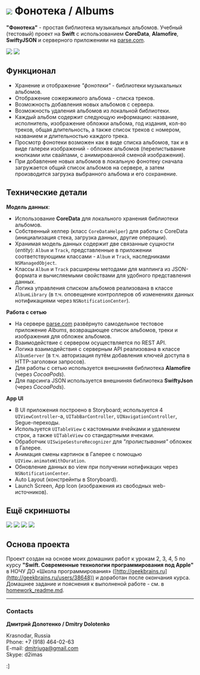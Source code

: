 # ![](https://github.com/DmitrJuga/Albums/blob/master/Albums/Images.xcassets/AppIcon.appiconset/depositphotos_8950241-Music-cd-icon-29@2x.png)  Фонотека / Albums

**"Фонотека"** - простая библиотека музыкальных альбомов. Учебный (тестовый) проект на **Swift** c использованием  **CoreData**, **Alamofire**, **SwiftyJSON** и серверного приложенияи на [parse.com](http://parse.com).

![](https://github.com/DmitrJuga/Albums/blob/master/screenshots/screenshot6.png)
![](https://github.com/DmitrJuga/Albums/blob/master/screenshots/screenshot1.png)


## Функционал

- Хранение и отображение *"фонотеки"* - библиотеки музыкальных альбомов.
- Отображение сожержимого альбома - списка треков.
- Возможность добавления новых альбомов с сервера.
- Возможность удаления альбомов из локальной библиотеки.
- Каждый альбом содержит следующую информацию: название, исполнитель, изображение обложки альбома, год издания, кол-во треков, общая длительность, а также список треков с номером, названием и длительностью каждого трека.
- Просмотр фонотеки возможен как в виде списка альбомов, так и в виде галереи изображений - обложек альбомов (перелистывание кнопками или свайпами, с анимированной сменой изображения).
- При добавление новых альбомов в локальную фонотеку сначала загружается общий список альбомов на сервере, а затем производится загрузка выбранного альбома и его сохранение.


## Технические детали

**Модель данных**:

- Использование **CoreData** для локального хранения библиотеки альбомов.
- Cобственный хелпер (класс `CoreDataHelper`) для работы с CoreData (инициализация стека, загрузка данных, другие операции).
- Хранимая модель данных содержит две связанные сущности (*entity*): `Album` и `Track`, представленные в приложении соответствующими классами - `Album` и `Track`, наследниками `NSManagedObject`.
- Классы `Album` и `Track` расширены методами для маппинга из JSON-формата и вычисляемыми свойствами для удобного представления данных.
- Логика управления списком альбомов реализована в классе `AlbumLibrary` (в т.ч. оповещение контроллеров об изменениях данных нотификациями через `NSNotificationCenter`).

**Работа с сетью**
- На сервере [parse.com](http://parse.com) развёрнуто самодельное тестовое приложение *Albums*, возвращающее список альбомов, треки и изображения для обложек альбомов.
- Взаимодействие с сервером осуществляется по REST API.
- Логика взаимодействия с серверным API реализована в классе `AlbumServer` (в т.ч. авторизация путём добавления ключей доступа в HTTP-заголовки запросов).
- Для работы с сетью используется внешниняя библиотека **Alamofire** (через *CocoaPods*).
- Для парсинга JSON используется внешниняя библиотека **SwiftyJson** (через *CocoaPods*).

**App UI**
- В UI приложения построено в Storyboard; используется 4 `UIViewController`-а, `UITabBarController`, `UINavigationController`, Segue-переходы.
- Используется `UITableView` c кастомными ячейками и удалением строк, а также `UITableView` со стандартными ячеками.
- Обработчик `UISwipeGestureRecognizer` для *"пролистывания"* обложек в Галерее.
- Анимация смены картинок в Галерее с помощью `UIView.animateWithDuration`.
- Обновление данных во view при получении нотификацих через `NSNotificationCenter`.
- Auto Layout (констрейнты в Storyboard).
- Launch Screen, App Icon (изображения из свободных web-источников).

## Ещё скриншоты

![](https://github.com/DmitrJuga/Albums/blob/master/screenshots/screenshot3.png)
![](https://github.com/DmitrJuga/Albums/blob/master/screenshots/screenshot2.png)
![](https://github.com/DmitrJuga/Albums/blob/master/screenshots/screenshot5.png)
![](https://github.com/DmitrJuga/Albums/blob/master/screenshots/screenshot4.png)

## Основа проекта

Проект создан на основе моих домашних работ к урокам 2, 3, 4, 5 по курсу **"Swift. Современные технологии программирования под Apple"** в НОЧУ ДО «Школа программирования» ([http://geekbrains.ru](http://geekbrains.ru/users/38648)) и доработан после окончания курса. Домашнее задание и пояснения к выполненой работе - см. в [homework_readme.md](https://github.com/DmitrJuga/Albums/blob/master/homework_readme.md).

---

### Contacts

**Дмитрий Долотенко / Dmitry Dolotenko**

Krasnodar, Russia   
Phone: +7 (918) 464-02-63   
E-mail: <dmitrjuga@gmail.com>   
Skype: d2imas

:]

